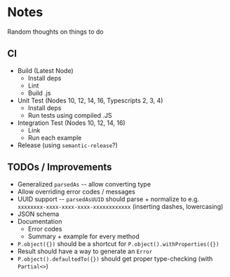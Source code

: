 # Notes

Random thoughts on things to do

## CI

- Build (Latest Node)
  - Install deps
  - Lint
  - Build .js
- Unit Test (Nodes 10, 12, 14, 16, Typescripts 2, 3, 4)
  - Install deps
  - Run tests using compiled .JS
- Integration Test (Nodes 10, 12, 14, 16)
  - Link
  - Run each example
- Release (using `semantic-release`?)

## TODOs / Improvements

- Generalized `parsedAs` -- allow converting type
- Allow overriding error codes / messages
- UUID support -- `parsedAsUUID` should parse + normalize to e.g. `xxxxxxxx-xxxx-xxxx-xxxx-xxxxxxxxxxxx` (inserting dashes, lowercasing)
- JSON schema
- Documentation
  - Error codes
  - Summary + example for every method
- `P.object({})` should be a shortcut for `P.object().withProperties({})`
- Result should have a way to generate an `Error`
- `P.object().defaultedTo({})` should get proper type-checking (with `Partial<>`)
